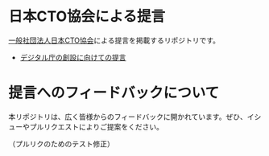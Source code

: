 # 日本CTO協会による提言

[一般社団法人日本CTO協会](https://cto-a.org/)による提言を掲載するリポジトリです。

+ [デジタル庁の創設に向けての提言](./digital-agency/proposal.md)

# 提言へのフィードバックについて

本リポジトリは、広く皆様からのフィードバックに開かれています。ぜひ、イシューやプルリクエストによりご提案をください。

（プルリクのためのテスト修正）
